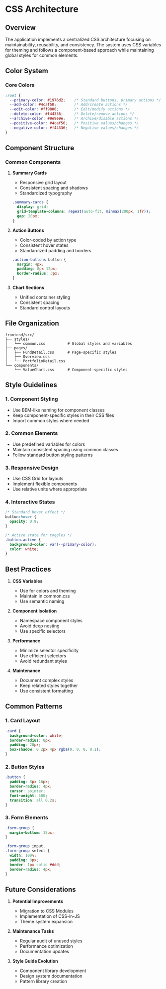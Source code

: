 # CSS Architecture

## Overview
The application implements a centralized CSS architecture focusing on maintainability, reusability, and consistency. The system uses CSS variables for theming and follows a component-based approach while maintaining global styles for common elements.

## Color System

### Core Colors
```css
:root {
  --primary-color: #1976d2;    /* Standard buttons, primary actions */
  --add-color: #4caf50;        /* Add/create actions */
  --edit-color: #ff9800;       /* Edit/modify actions */
  --delete-color: #f44336;     /* Delete/remove actions */
  --archive-color: #9e9e9e;    /* Archive/disable actions */
  --positive-color: #4caf50;   /* Positive values/changes */
  --negative-color: #f44336;   /* Negative values/changes */
}
```

## Component Structure

### Common Components
1. **Summary Cards**
   - Responsive grid layout
   - Consistent spacing and shadows
   - Standardized typography
   ```css
   .summary-cards {
     display: grid;
     grid-template-columns: repeat(auto-fit, minmax(200px, 1fr));
     gap: 20px;
   }
   ```

2. **Action Buttons**
   - Color-coded by action type
   - Consistent hover states
   - Standardized padding and borders
   ```css
   .action-buttons button {
     margin: 4px;
     padding: 8px 12px;
     border-radius: 3px;
   }
   ```

3. **Chart Sections**
   - Unified container styling
   - Consistent spacing
   - Standard control layouts

## File Organization

```
frontend/src/
├── styles/
│   └── common.css          # Global styles and variables
├── pages/
│   ├── FundDetail.css      # Page-specific styles
│   ├── Overview.css
│   └── PortfolioDetail.css
└── components/
    └── ValueChart.css      # Component-specific styles
```

## Style Guidelines

### 1. Component Styling
- Use BEM-like naming for component classes
- Keep component-specific styles in their CSS files
- Import common styles where needed

### 2. Common Elements
- Use predefined variables for colors
- Maintain consistent spacing using common classes
- Follow standard button styling patterns

### 3. Responsive Design
- Use CSS Grid for layouts
- Implement flexible components
- Use relative units where appropriate

### 4. Interactive States
```css
/* Standard hover effect */
button:hover {
  opacity: 0.9;
}

/* Active state for toggles */
.button.active {
  background-color: var(--primary-color);
  color: white;
}
```

## Best Practices

1. **CSS Variables**
   - Use for colors and theming
   - Maintain in common.css
   - Use semantic naming

2. **Component Isolation**
   - Namespace component styles
   - Avoid deep nesting
   - Use specific selectors

3. **Performance**
   - Minimize selector specificity
   - Use efficient selectors
   - Avoid redundant styles

4. **Maintenance**
   - Document complex styles
   - Keep related styles together
   - Use consistent formatting

## Common Patterns

### 1. Card Layout
```css
.card {
  background-color: white;
  border-radius: 8px;
  padding: 20px;
  box-shadow: 0 2px 4px rgba(0, 0, 0, 0.1);
}
```

### 2. Button Styles
```css
.button {
  padding: 8px 16px;
  border-radius: 4px;
  cursor: pointer;
  font-weight: 500;
  transition: all 0.2s;
}
```

### 3. Form Elements
```css
.form-group {
  margin-bottom: 15px;
}

.form-group input,
.form-group select {
  width: 100%;
  padding: 8px;
  border: 1px solid #ddd;
  border-radius: 4px;
}
```

## Future Considerations

1. **Potential Improvements**
   - Migration to CSS Modules
   - Implementation of CSS-in-JS
   - Theme system expansion

2. **Maintenance Tasks**
   - Regular audit of unused styles
   - Performance optimization
   - Documentation updates

3. **Style Guide Evolution**
   - Component library development
   - Design system documentation
   - Pattern library creation
